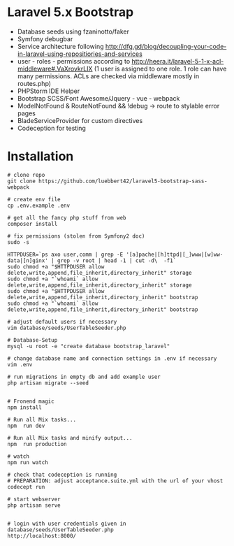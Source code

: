 # Laravel 5.x Bootstrap

* Database seeds using fzaninotto/faker
* Symfony debugbar
* Service architecture following http://dfg.gd/blog/decoupling-your-code-in-laravel-using-repositiories-and-services
* user - roles - permissions according to http://heera.it/laravel-5-1-x-acl-middleware#.VaXrovkrLIX (1 user is assigned to one role. 1 role can have many permissions. ACLs are checked via middleware mostly in routes.php)
* PHPStorm IDE Helper
* Bootstrap SCSS/Font Awesome/Jquery - vue - webpack
* ModelNotFound & RouteNotFound && !debug -> route to stylable error pages
* BladeServiceProvider for custom directives
* Codeception for testing

# Installation


```
# clone repo
git clone https://github.com/luebbert42/laravel5-bootstrap-sass-webpack

# create env file
cp .env.example .env

# get all the fancy php stuff from web
composer install

# fix permissions (stolen from Symfony2 doc)
sudo -s

HTTPDUSER=`ps axo user,comm | grep -E '[a]pache|[h]ttpd|[_]www|[w]ww-data|[n]ginx' | grep -v root | head -1 | cut -d\  -f1`
sudo chmod +a "$HTTPDUSER allow delete,write,append,file_inherit,directory_inherit" storage
sudo chmod +a "`whoami` allow delete,write,append,file_inherit,directory_inherit" storage
sudo chmod +a "$HTTPDUSER allow delete,write,append,file_inherit,directory_inherit" bootstrap
sudo chmod +a "`whoami` allow delete,write,append,file_inherit,directory_inherit" bootstrap

# adjust default users if necessary
vim database/seeds/UserTableSeeder.php

# Database-Setup 
mysql -u root -e "create database bootstrap_laravel"

# change database name and connection settings in .env if necessary
vim .env

# run migrations in empty db and add example user
php artisan migrate --seed
 

# Fronend magic 
npm install 

# Run all Mix tasks...
npm  run dev

# Run all Mix tasks and minify output...
npm  run production

# watch
npm run watch

# check that codeception is running 
# PREPARATION: adjust acceptance.suite.yml with the url of your vhost
codecept run

# start webserver 
php artisan serve


# login with user credentials given in database/seeds/UserTableSeeder.php
http://localhost:8000/

```